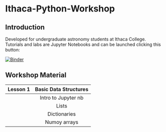 # Ithaca-Python-Workshop

## Introduction

Developed for undergraduate astronomy students at Ithaca College. Tutorials and labs are Jupyter Notebooks and can be launched clicking this button:

[![Binder](https://mybinder.org/badge.svg)](https://mybinder.org/v2/gh/Astrodude11/Ithaca-Python-Workshop/master)

## Workshop Material

| Lesson 1 | Basic Data Structures |
| -------- |:---------------------:|
|          | Intro to Jupyter nb   |
|          | Lists                 |
|          | Dictionaries          |
|          | Numoy arrays          |
